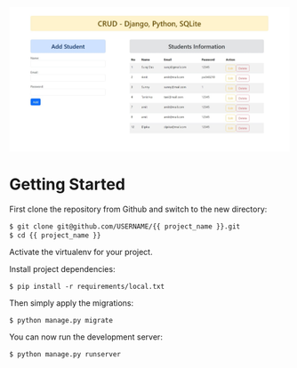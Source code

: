 ![alt text](https://github.com/thesurajdas/crud-django/blob/main/screenshot.jpg?raw=true)
# Getting Started

First clone the repository from Github and switch to the new directory:

    $ git clone git@github.com/USERNAME/{{ project_name }}.git
    $ cd {{ project_name }}
    
Activate the virtualenv for your project.
    
Install project dependencies:

    $ pip install -r requirements/local.txt
    
    
Then simply apply the migrations:

    $ python manage.py migrate
    

You can now run the development server:

    $ python manage.py runserver
